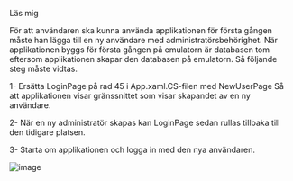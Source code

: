Läs mig

För att användaren ska kunna använda applikationen för första gången måste han lägga till en ny användare med administratörsbehörighet. När applikationen byggs för första gången på emulatorn är databasen tom eftersom applikationen skapar den databasen på emulatorn. Så följande steg måste vidtas.

1- Ersätta LoginPage på rad 45 i App.xaml.CS-filen med NewUserPage Så att applikationen visar gränssnittet som visar skapandet av en ny användare.

2- När en ny administratör skapas kan LoginPage sedan rullas tillbaka till den tidigare platsen.

3- Starta om applikationen och logga in med den nya användaren.


![image](https://github.com/odaydarweesh/Home-Care-Application/assets/76429458/c136d707-8637-4131-95b1-fe9d761d43f3)
